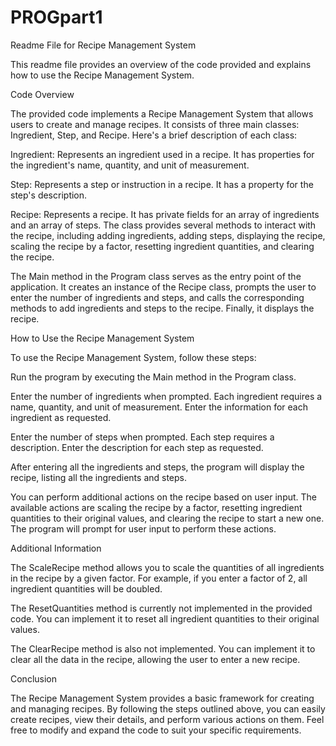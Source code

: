 # PROGpart1
Readme File for Recipe Management System

This readme file provides an overview of the code provided and explains how to use the Recipe Management System.


Code Overview

The provided code implements a Recipe Management System that allows users to create and manage recipes. It consists of three main classes: Ingredient, Step, and Recipe. Here's a brief description of each class:


Ingredient: Represents an ingredient used in a recipe. It has properties for the ingredient's name, quantity, and unit of measurement.

Step: Represents a step or instruction in a recipe. It has a property for the step's description.

Recipe: Represents a recipe. It has private fields for an array of ingredients and an array of steps. The class provides several methods to interact with the recipe, including adding ingredients, adding steps, displaying the recipe, scaling the recipe by a factor, resetting ingredient quantities, and clearing the recipe.


The Main method in the Program class serves as the entry point of the application. It creates an instance of the Recipe class, prompts the user to enter the number of ingredients and steps, and calls the corresponding methods to add ingredients and steps to the recipe. Finally, it displays the recipe.


How to Use the Recipe Management System

To use the Recipe Management System, follow these steps:


Run the program by executing the Main method in the Program class.

Enter the number of ingredients when prompted. Each ingredient requires a name, quantity, and unit of measurement. Enter the information for each ingredient as requested.

Enter the number of steps when prompted. Each step requires a description. Enter the description for each step as requested.

After entering all the ingredients and steps, the program will display the recipe, listing all the ingredients and steps.

You can perform additional actions on the recipe based on user input. The available actions are scaling the recipe by a factor, resetting ingredient quantities to their original values, and clearing the recipe to start a new one. The program will prompt for user input to perform these actions.


Additional Information

The ScaleRecipe method allows you to scale the quantities of all ingredients in the recipe by a given factor. For example, if you enter a factor of 2, all ingredient quantities will be doubled.

The ResetQuantities method is currently not implemented in the provided code. You can implement it to reset all ingredient quantities to their original values.

The ClearRecipe method is also not implemented. You can implement it to clear all the data in the recipe, allowing the user to enter a new recipe.


Conclusion

The Recipe Management System provides a basic framework for creating and managing recipes. By following the steps outlined above, you can easily create recipes, view their details, and perform various actions on them. Feel free to modify and expand the code to suit your specific requirements.





